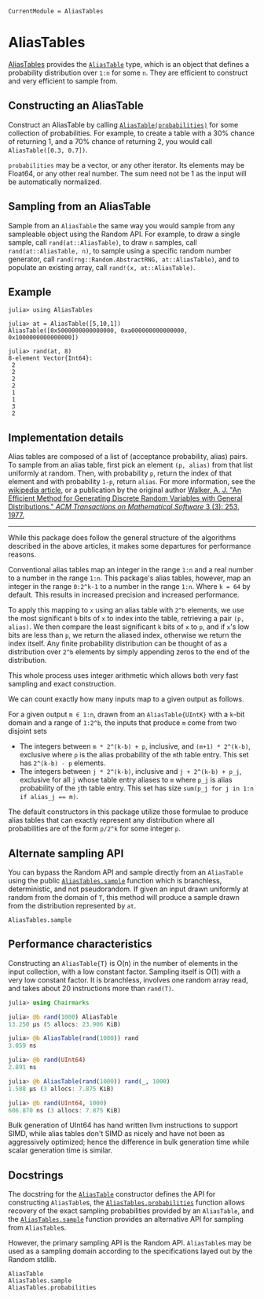 ```@meta
CurrentModule = AliasTables
```

# AliasTables

[AliasTables](https://github.com/LilithHafner/AliasTables.jl) provides the
[`AliasTable`](@ref) type, which is an object that defines a probability distribution over
`1:n` for some `n`. They are efficient to construct and very efficient to sample from.

## Constructing an AliasTable

Construct an AliasTable by calling [`AliasTable(probabilities)`](@ref) for some collection
of probabilities. For example, to create a table with a 30% chance of returning 1, and a
70% chance of returning 2, you would call `AliasTable([0.3, 0.7])`.

`probabilities` may be a vector, or any other iterator. Its elements may be Float64, or any
other real number. The sum need not be 1 as the input will be automatically normalized.

## Sampling from an AliasTable

Sample from an `AliasTable` the same way you would sample from any sampleable object using
the Random API. For example, to draw a single sample, call `rand(at::AliasTable)`, to draw
`n` samples, call `rand(at::AliasTable, n)`, to sample using a specific random number
generator, call `rand(rng::Random.AbstractRNG, at::AliasTable)`, and to populate an
existing array, call `rand!(x, at::AliasTable)`.

## Example

```jldoctest; filter=[r" [1-3]"]
julia> using AliasTables

julia> at = AliasTable([5,10,1])
AliasTable([0x5000000000000000, 0xa000000000000000, 0x1000000000000000])

julia> rand(at, 8)
8-element Vector{Int64}:
 2
 2
 2
 2
 1
 1
 3
 2
```

## Implementation details

Alias tables are composed of a list of (acceptance probability, alias) pairs. To sample from
an alias table, first pick an element `(p, alias)` from that list uniformly at random. Then,
with probability `p`, return the index of that element and with probability `1-p`, return
`alias`. For more information, see the
[wikipedia article](https://en.wikipedia.org/wiki/Alias_method), or a publication by the
original author [Walker, A. J. "An Efficient
Method for Generating Discrete Random Variables with General Distributions." _ACM
Transactions on Mathematical Software_ 3 (3): 253, 1977.](https://lilithhafner.com/An-Efficient-Method-for-Generating-Discrete-Random-Variables-with-General-Distributions.pdf)

---

While this package does follow the general structure of the algorithms described in the
above articles, it makes some departures for performance reasons.

Conventional alias tables map an integer in the range `1:n` and a real number to a number in
the range `1:n`. This package's alias tables, however, map an integer in the range `0:2^k-1`
to a number in the range `1:n`. Where `k = 64` by default. This results in increased
precision and increased performance.

To apply this mapping to `x` using an alias table with `2^b` elements, we use the most
significant `b` bits of `x` to index into the table, retrieving a pair `(p, alias)`. We then
compare the least significant `k` bits of `x` to `p`, and if `x`'s low bits are less than
`p`, we return the aliased index, otherwise we return the index itself. Any finite
probability distribution can be thought of as a distribution over `2^b` elements by simply
appending zeros to the end of the distribution.

This whole process uses integer arithmetic which allows both very fast sampling and exact
construction.

We can count exactly how many inputs map to a given output as follows.

For a given output `m ∈ 1:n`, drawn from an `AliasTable{UIntK}` with a `k`-bit domain and a
range of `1:2^b`, the inputs that produce `m` come from two disjoint sets
- The integers between `m * 2^(k-b) + p`, inclusive, and `(m+1) * 2^(k-b)`, exclusive where
  `p` is the alias probability of the `m`th table entry. This set has `2^(k-b) - p`
  elements.
- The integers between `j * 2^(k-b)`, inclusive and `j + 2^(k-b) + p_j`, exclusive for all `j`
  whose table entry aliases to `m` where `p_j` is alias probability of the `j`th table
  entry. This set has size `sum(p_j for j in 1:n if alias_j == m)`.

The default constructors in this package utilize those formulae to produce alias tables that
can exactly represent any distribution where all probabilities are of the form `p/2^k` for
some integer `p`.

## Alternate sampling API

You can bypass the Random API and sample directly from an `AliasTable` using the public
[`AliasTables.sample`](@ref) function which is branchless, deterministic, and not
pseudorandom. If given an input drawn uniformly at random from the domain of `T`, this
method will produce a sample drawn from the distribution represented by `at`.

```@docs; canonical=false
AliasTables.sample
```

## Performance characteristics

Constructing an `AliasTable{T}` is O(n) in the number of elements in the input collection,
with a low constant factor. Sampling itself is O(1) with a very low constant factor. It is
branchless, involves one random array read, and takes about 20 instructions more than
`rand(T)`.

```julia
julia> using Chairmarks

julia> @b rand(1000) AliasTable
13.250 μs (5 allocs: 23.906 KiB)

julia> @b AliasTable(rand(1000)) rand
3.059 ns

julia> @b rand(UInt64)
2.891 ns

julia> @b AliasTable(rand(1000)) rand(_, 1000)
1.588 μs (3 allocs: 7.875 KiB)

julia> @b rand(UInt64, 1000)
606.870 ns (3 allocs: 7.875 KiB)
```

Bulk generation of UInt64 has hand written llvm instructions to support SIMD, while alias
tables don't SIMD as nicely and have not been as aggressively optimized; hence the
difference in bulk generation time while scalar generation time is similar.

## Docstrings

The docstring for the [`AliasTable`](@ref) constructor defines the API for constructing
`AliasTable`s, the [`AliasTables.probabilities`](@ref) function allows recovery of the exact
sampling probabilities provided by an `AliasTable`, and the [`AliasTables.sample`](@ref)
function provides an alternative API for sampling from `AliasTable`s.

However, the primary sampling API is the Random API. `AliasTable`s may be used as a sampling
domain according to the specifications layed out by the Random stdlib.

```@docs
AliasTable
AliasTables.sample
AliasTables.probabilities
```
